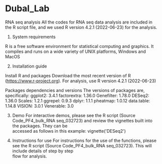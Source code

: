 # Dubal_Lab

RNA seq analysis
All the codes for RNA seq data analysis are included in the R script file, and we used R version 4.2.1 (2022-06-23) for the analysis.


1. System requirements
  
  R is a free software environment for statistical computing and graphics. It compiles and runs on a wide variety of UNIX platforms, Windows and MacOS

2. Installation guide
 
  Install R and packages
  Download the most recent version of R (https://www.r-project.org). 
  For analysis, use R version 4.2.1 (2022-06-23)
  
  Packages dependencies and versions
  The versions of packages are, specifically:
  ggplot2: 3.4.1
  factorextra: 1.36.0
  Genefilter: 1.78.0
  DESeq2: 1.36.0
  Scales: 1.2.1
  ggrepel: 0.9.3
  dplyr: 1.1.1
  pheatmap: 1.0.12
  data.table: 1.14.8
  VISION: 3.0.1
  Venerable: 3.0

3. Demo 
  For interactive demos, please see the R script (Source Code_PF4_bulk_RNA seq_032723) and review the vignettes built into the packages. They can be     
  accessed as follows in this example: vignette('DESeq2')

4. Instructions for use
  For instructions for the use of the functions, please see the R script (Source Code_PF4_bulk_RNA seq_032723). This will include details of step by step  
  flow for analysis.
